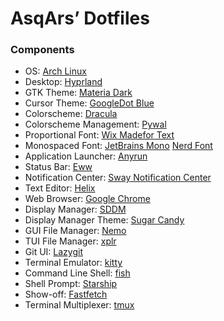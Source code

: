 # AsqArs’ Dotfiles

### Components

- OS: [Arch Linux](https://github.com/archlinux)
- Desktop: [Hyprland](https://github.com/hyprwm/Hyprland)
- GTK Theme: [Materia Dark](https://github.com/nana-4/materia-theme)
- Cursor Theme: [GoogleDot Blue](https://github.com/ful1e5/Google_Cursor)
- Colorscheme: [Dracula](https://github.com/dracula/dracula-theme)
- Colorscheme Management: [Pywal](https://github.com/dylanaraps/pywal)
- Proportional Font:
  [Wix Madefor Text](https://github.com/wix-incubator/wixmadefor)
- Monospaced Font: [JetBrains Mono](https://github.com/JetBrains/JetBrainsMono)
  [Nerd Font](https://github.com/ryanoasis/nerd-fonts)
- Application Launcher: [Anyrun](https://github.com/Kirottu/anyrun)
- Status Bar: [Eww](https://github.com/elkowar/eww)
- Notification Center:
  [Sway Notification Center](https://github.com/ErikReider/SwayNotificationCenter)
- Text Editor: [Helix](https://github.com/helix-editor/helix)
- Web Browser: [Google Chrome](https://github.com/chromium/chromium)
- Display Manager: [SDDM](https://github.com/sddm/sddm)
- Display Manager Theme:
  [Sugar Candy](https://github.com/Kangie/sddm-sugar-candy)
- GUI File Manager: [Nemo](https://github.com/linuxmint/nemo)
- TUI File Manager: [xplr](https://github.com/sayanarijit/xplr)
- Git UI: [Lazygit](https://github.com/jesseduffield/lazygit)
- Terminal Emulator: [kitty](https://github.com/kovidgoyal/kitty)
- Command Line Shell: [fish](https://github.com/fish-shell/fish-shell)
- Shell Prompt: [Starship](https://github.com/starship/starship)
- Show-off: [Fastfetch](https://github.com/fastfetch-cli/fastfetch)
- Terminal Multiplexer: [tmux](https://github.com/tmux/tmux)
